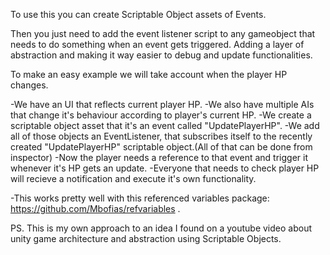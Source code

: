 To use this you can create Scriptable Object assets of Events.

Then you just need to add the event listener script to any gameobject that needs to do something when an event gets triggered. Adding a layer of abstraction and making it way easier to debug and update functionalities.

To make an easy example we will take account when the player HP changes.

-We have an UI that reflects current player HP.
-We also have multiple AIs that change it's behaviour according to player's current HP.
-We create a scriptable object asset that it's an event called "UpdatePlayerHP".
-We add all of those objects an EventListener, that subscribes itself to the recently created "UpdatePlayerHP" scriptable object.(All of that can be done from inspector)
-Now the player needs a reference to that event and trigger it whenever it's HP gets an update.
-Everyone that needs to check player HP will recieve a notification and execute it's own functionality.

-This works pretty well with this referenced variables package: https://github.com/Mbofias/refvariables .

PS. This is my own approach to an idea I found on a youtube video about unity game architecture and abstraction using Scriptable Objects.
